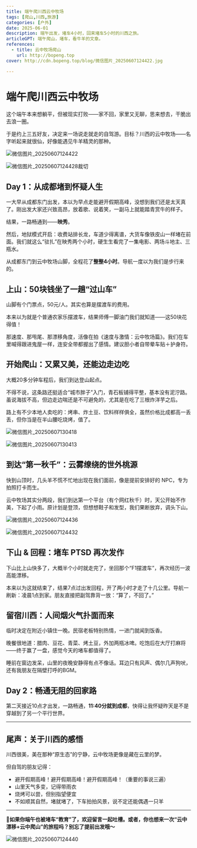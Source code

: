 ```yaml
---
title: 端午爬川西云中牧场
tags: [爬山,川西,旅游]
categories: [户外]
date: 2025-06-01
description: 端午出发，堵车4小时，回来堵车5小时的川西之旅。
articleGPT: 端午爬山，堵车，看牛羊的文章。
references:
  - title: 云中牧场爬山
    url: http://bopeng.top
cover: http://cdn.bopeng.top/blog/微信图片_20250607124422.jpg

---
```


# 端午爬川西云中牧场

这个端午本来想躺平，但被现实打败——家不回，家里又无聊，思来想去，干脆出去浪一圈。

于是约上三五好友，决定来一场说走就走的自驾游。目标？川西的云中牧场——名字听起来就很仙，好像能遇见牛羊精灵的那种。

![微信图片_20250607124422](http://cdn.bopeng.top/blog/微信图片_20250607124422.webp)

![微信图片_20250607124428裁切](http://cdn.bopeng.top/blog/微信图片_20250607124428裁切.webp)

## Day 1：从成都堵到怀疑人生

一大早从成都东门出发，本以为早点走能避开假期高峰，没想到我们还是太天真了。刚出发大家还兴致高昂，放着歌、说着笑，一副马上就能踏青赏牛的样子。

结果，一路畅通到——**映秀**。

然后，地狱模式开启：收费站排长龙，车道少得离谱，大货车像铁皮山一样堵在前面。我们就这么“驻扎”在映秀两个小时，硬生生看完了一集电影、两场斗地主、三瓶水。

从成都东门到云中牧场山脚，全程花了**整整4小时**。导航一度以为我们是步行来的。

## 上山：50块钱坐了一趟“过山车”

山脚有个门票点，50元/人。其实也算是摆渡车的费用。

本来以为就是个普通农家乐摆渡车，结果师傅一脚油门我们就知道——这50块花得值！

那速度、那甩尾、那漂移角度，活像在拍《速度与激情：云中牧场篇》。我们在车里喊得跟进鬼屋一样，连安全带都握出了感情。建议胆小者自带晕车贴＋护身符。

## 开始爬山：又累又美，还能边走边吃

大概20多分钟车程后，我们到达登山起点。

不得不说，这条路还挺适合“城市胖子”入门，青石板铺得平整，基本没有泥泞路。虽说海拔不高，但边走边喘还是不可避免的，尤其是在吃了三根炸洋芋之后。

路上有不少本地人卖吃的：烤串、炸土豆、饮料样样俱全，虽然价格比成都高一丢丢，但你当是在半山腰吃烧烤，值了。

![微信图片_20250607130418](http://cdn.bopeng.top/blog/微信图片_20250607130418.webp)

![微信图片_20250607130413](http://cdn.bopeng.top/blog/微信图片_20250607130413.webp)

## 到达“第一秋千”：云雾缭绕的世外桃源

快到山顶时，几头羊不慌不忙地出现在我们面前，像是提前安排好的 NPC，专为拍照打卡而生。

云中牧场其实分两段，我们到达第一个平台（有个网红秋千）时，天公开始不作美，下起了小雨。原计划是登顶，但想想鞋子和发型，我们果断放弃，调头下山。

![微信图片_20250607124436](http://cdn.bopeng.top/blog/微信图片_20250607124436.webp)

![微信图片_20250607124432](http://cdn.bopeng.top/blog/微信图片_20250607124432.webp)

## 下山 & 回程：堵车 PTSD 再次发作

下山比上山快多了，大概半个小时就走完了，坐回那个“F1摆渡车”，再次经历一波高能漂移。

本来以为这就结束了，结果7点过出发回程，开了两小时才走了十几公里。导航一刷新：凌晨1点到家。朋友直接把副驾靠背一放：“算了，不回了。”



## 留宿川西：人间烟火气扑面而来

临时决定在附近小镇住一晚。民宿老板特别热情，一进门就闻到饭香。

晚餐很地道：腊肉、豆花、青菜、烤土豆，外加两瓶冰啤。吃饱后在大厅打麻将——终于赢了一盘，感觉今天的堵车都值得了。

睡前在窗边发呆，山里的夜晚安静得有点不像话。耳边只有风声、偶尔几声狗吠，还有我朋友在隔壁打呼的BGM。

## Day 2：畅通无阻的回家路

第二天接近10点才出发，一路畅通，**11:40分就到成都**，快得让我怀疑昨天是不是穿越到了另一个平行世界。

---

## 尾声：关于川西的感悟

川西很美，美在那种“原生态”的宁静，云中牧场更像是藏在云里的梦。

但自驾的朋友记得：

- 避开假期高峰！避开假期高峰！避开假期高峰！（重要的事说三遍）
- 山里天气多变，记得带雨衣
- 烧烤可以尝，但别指望便宜
- 不如顺其自然，堵就堵了，下车拍拍风景，说不定还能偶遇一只羊

---

🧳**如果你端午也被堵车“教育”了，欢迎留言一起吐槽。或者，你也想来一次“云中漂移+云中爬山”的旅程吗？别忘了提前出发哦～**

![微信图片_20250607124440](http://cdn.bopeng.top/blog/微信图片_20250607124440.webp)
